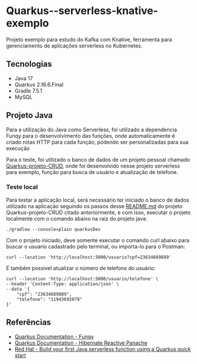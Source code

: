 # Quarkus--serverless-knative-exemplo
Projeto exemplo para estudo do Kafka com Knative, ferramenta para gerenciamento de aplicações serverless no Kubernetes.


## Tecnologias

- Java 17
- Quarkus 2.16.6.Final
- Gradle 7.5.1
- MySQL


## Projeto Java
Para a utilização do Java como Serverless, foi utilizado a dependencia Funqy para o desenvolvimento das funções, onde automaticamente é criado
rotas HTTP para cada função, podendo ser personalizadas para sua execução

Para o teste, foi utilizado o banco de dados de um projeto pessoal chamado [Quarkus-projeto-CRUD](https://github.com/lucas-silvs/Quarkus-projeto-CRUD), onde foi desenvolvido nesse projeto serverless para exemplo, função para busca de usuário e atualização de telefone.

### Teste local
Para testar a aplicação local, será necessário ter iniciado o banco de dados utilizado na aplicação seguindo os passos desse [README.md](https://github.com/lucas-silvs/Quarkus-projeto-CRUD/blob/main/README.md#iniciar-banco-de-dados-mysql) do projeto  Quarkus-projeto-CRUD citado anteriormente, e com isso, executar o projeto localmente com o comando abaixo na raiz do projeto java:

```shell
./gradlew --console=plain quarkusDev
```

Com o projeto iniciado, deve somente executar o comando curl abaixo para buscar o usuario cadastrado pelo terminal, ou importa-lo para o Postman:

```shell
curl --location 'http://localhost:5000/usuario?cpf=23634689889'
```

É também possivel atualizar o número de telefone do usuário:

```shell
curl --location 'http://localhost:5000/usuario/telefone' \
--header 'Content-Type: application/json' \
--data '{
    "cpf": "23634689889",
    "telefone": "11943692079"
}'

```

## Referências
- [Quarkus Documentation - Funqy](https://quarkus.io/guides/funqy)
- [Quarkus Documentation - Hibernate Reactive Panache](https://quarkus.io/guides/hibernate-reactive-panache)
- [Red Hat - Build your first Java serverless function using a Quarkus quick start](https://developers.redhat.com/articles/2022/03/28/build-your-first-java-serverless-function-using-quarkus-quick-start#)



